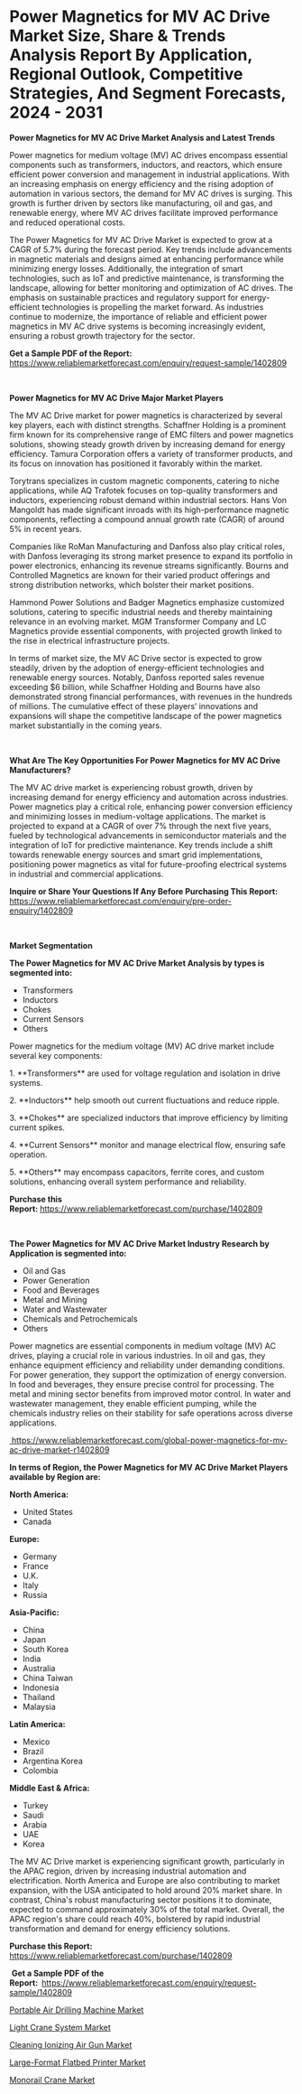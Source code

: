 <p><h1>Power Magnetics for MV AC Drive Market Size, Share & Trends Analysis Report By Application, Regional Outlook, Competitive Strategies, And Segment Forecasts, 2024 - 2031</h1></p><p><strong>Power Magnetics for MV AC Drive Market Analysis and Latest Trends</strong></p>
<p><p>Power magnetics for medium voltage (MV) AC drives encompass essential components such as transformers, inductors, and reactors, which ensure efficient power conversion and management in industrial applications. With an increasing emphasis on energy efficiency and the rising adoption of automation in various sectors, the demand for MV AC drives is surging. This growth is further driven by sectors like manufacturing, oil and gas, and renewable energy, where MV AC drives facilitate improved performance and reduced operational costs.</p><p>The Power Magnetics for MV AC Drive Market is expected to grow at a CAGR of 5.7% during the forecast period. Key trends include advancements in magnetic materials and designs aimed at enhancing performance while minimizing energy losses. Additionally, the integration of smart technologies, such as IoT and predictive maintenance, is transforming the landscape, allowing for better monitoring and optimization of AC drives. The emphasis on sustainable practices and regulatory support for energy-efficient technologies is propelling the market forward. As industries continue to modernize, the importance of reliable and efficient power magnetics in MV AC drive systems is becoming increasingly evident, ensuring a robust growth trajectory for the sector.</p></p>
<p><strong>Get a Sample PDF of the Report:&nbsp;</strong> <a href="https://www.reliablemarketforecast.com/enquiry/request-sample/1402809?utm_campaign=1110&utm_medium=2&utm_source=Github&utm_content=ia&utm_term=23102024&utm_id=power-magnetics-for-mv-ac-drive">https://www.reliablemarketforecast.com/enquiry/request-sample/1402809</a></p>
<p>&nbsp;</p>
<p><strong>Power Magnetics for MV AC Drive Major Market Players</strong></p>
<p><p>The MV AC Drive market for power magnetics is characterized by several key players, each with distinct strengths. Schaffner Holding is a prominent firm known for its comprehensive range of EMC filters and power magnetics solutions, showing steady growth driven by increasing demand for energy efficiency. Tamura Corporation offers a variety of transformer products, and its focus on innovation has positioned it favorably within the market.</p><p>Torytrans specializes in custom magnetic components, catering to niche applications, while AQ Trafotek focuses on top-quality transformers and inductors, experiencing robust demand within industrial sectors. Hans Von Mangoldt has made significant inroads with its high-performance magnetic components, reflecting a compound annual growth rate (CAGR) of around 5% in recent years.</p><p>Companies like RoMan Manufacturing and Danfoss also play critical roles, with Danfoss leveraging its strong market presence to expand its portfolio in power electronics, enhancing its revenue streams significantly. Bourns and Controlled Magnetics are known for their varied product offerings and strong distribution networks, which bolster their market positions.</p><p>Hammond Power Solutions and Badger Magnetics emphasize customized solutions, catering to specific industrial needs and thereby maintaining relevance in an evolving market. MGM Transformer Company and LC Magnetics provide essential components, with projected growth linked to the rise in electrical infrastructure projects.</p><p>In terms of market size, the MV AC Drive sector is expected to grow steadily, driven by the adoption of energy-efficient technologies and renewable energy sources. Notably, Danfoss reported sales revenue exceeding $6 billion, while Schaffner Holding and Bourns have also demonstrated strong financial performances, with revenues in the hundreds of millions. The cumulative effect of these players’ innovations and expansions will shape the competitive landscape of the power magnetics market substantially in the coming years.</p></p>
<p>&nbsp;</p>
<p><strong>What Are The Key Opportunities For Power Magnetics for MV AC Drive Manufacturers?</strong></p>
<p><p>The MV AC drive market is experiencing robust growth, driven by increasing demand for energy efficiency and automation across industries. Power magnetics play a critical role, enhancing power conversion efficiency and minimizing losses in medium-voltage applications. The market is projected to expand at a CAGR of over 7% through the next five years, fueled by technological advancements in semiconductor materials and the integration of IoT for predictive maintenance. Key trends include a shift towards renewable energy sources and smart grid implementations, positioning power magnetics as vital for future-proofing electrical systems in industrial and commercial applications.</p></p>
<p><strong>Inquire or Share Your Questions If Any Before Purchasing This Report:</strong> <a href="https://www.reliablemarketforecast.com/enquiry/pre-order-enquiry/1402809?utm_campaign=1110&utm_medium=2&utm_source=Github&utm_content=ia&utm_term=23102024&utm_id=power-magnetics-for-mv-ac-drive">https://www.reliablemarketforecast.com/enquiry/pre-order-enquiry/1402809</a></p>
<p>&nbsp;</p>
<p><strong>Market Segmentation</strong></p>
<p><strong>The Power Magnetics for MV AC Drive Market Analysis by types is segmented into:</strong></p>
<p><ul><li>Transformers</li><li>Inductors</li><li>Chokes</li><li>Current Sensors</li><li>Others</li></ul></p>
<p><p>Power magnetics for the medium voltage (MV) AC drive market include several key components: </p><p>1. **Transformers** are used for voltage regulation and isolation in drive systems.  </p><p>2. **Inductors** help smooth out current fluctuations and reduce ripple.  </p><p>3. **Chokes** are specialized inductors that improve efficiency by limiting current spikes.  </p><p>4. **Current Sensors** monitor and manage electrical flow, ensuring safe operation.  </p><p>5. **Others** may encompass capacitors, ferrite cores, and custom solutions, enhancing overall system performance and reliability.</p></p>
<p><strong>Purchase this Report:&nbsp;</strong><a href="https://www.reliablemarketforecast.com/purchase/1402809?utm_campaign=1110&utm_medium=2&utm_source=Github&utm_content=ia&utm_term=23102024&utm_id=power-magnetics-for-mv-ac-drive">https://www.reliablemarketforecast.com/purchase/1402809</a></p>
<p>&nbsp;</p>
<p><strong>The Power Magnetics for MV AC Drive Market Industry Research by Application is segmented into:</strong></p>
<p><ul><li>Oil and Gas</li><li>Power Generation</li><li>Food and Beverages</li><li>Metal and Mining</li><li>Water and Wastewater</li><li>Chemicals and Petrochemicals</li><li>Others</li></ul></p>
<p><p>Power magnetics are essential components in medium voltage (MV) AC drives, playing a crucial role in various industries. In oil and gas, they enhance equipment efficiency and reliability under demanding conditions. For power generation, they support the optimization of energy conversion. In food and beverages, they ensure precise control for processing. The metal and mining sector benefits from improved motor control. In water and wastewater management, they enable efficient pumping, while the chemicals industry relies on their stability for safe operations across diverse applications.</p></p>
<p><a href="https://www.reliablemarketforecast.com/global-power-magnetics-for-mv-ac-drive-market-r1402809?utm_campaign=1110&utm_medium=2&utm_source=Github&utm_content=ia&utm_term=23102024&utm_id=power-magnetics-for-mv-ac-drive">&nbsp;https://www.reliablemarketforecast.com/global-power-magnetics-for-mv-ac-drive-market-r1402809</a></p>
<p><strong>In terms of Region, the Power Magnetics for MV AC Drive Market Players available by Region are:</strong></p>
<p>
    <p> <strong> North America: </strong>
        <ul>
            <li>United States</li>
            <li>Canada</li>
        </ul>
        </p> 
    <p> <strong> Europe: </strong>
        <ul>
            <li>Germany</li>
            <li>France</li>
            <li>U.K.</li>
            <li>Italy</li>
            <li>Russia</li>
        </ul>
        </p> 
    <p> <strong> Asia-Pacific: </strong>
        <ul>
            <li>China</li>
            <li>Japan</li>
            <li>South Korea</li>
            <li>India</li>
            <li>Australia</li>
            <li>China Taiwan</li>
            <li>Indonesia</li>
            <li>Thailand</li>
            <li>Malaysia</li>
        </ul>
        </p> 
    <p> <strong> Latin America: </strong>
        <ul>
            <li>Mexico</li>
            <li>Brazil</li>
            <li>Argentina Korea</li>
            <li>Colombia</li>
        </ul>
        </p> 
    <p> <strong> Middle East & Africa: </strong>
        <ul>
            <li>Turkey</li>
            <li>Saudi</li>
            <li>Arabia</li>
            <li>UAE</li>
            <li>Korea</li>
        </ul>
    </p>
    </p>
<p><p>The MV AC Drive market is experiencing significant growth, particularly in the APAC region, driven by increasing industrial automation and electrification. North America and Europe are also contributing to market expansion, with the USA anticipated to hold around 20% market share. In contrast, China's robust manufacturing sector positions it to dominate, expected to command approximately 30% of the total market. Overall, the APAC region's share could reach 40%, bolstered by rapid industrial transformation and demand for energy efficiency solutions.</p></p>
<p><strong>Purchase this Report: </strong><a href="https://www.reliablemarketforecast.com/purchase/1402809?utm_campaign=1110&utm_medium=2&utm_source=Github&utm_content=ia&utm_term=23102024&utm_id=power-magnetics-for-mv-ac-drive">https://www.reliablemarketforecast.com/purchase/1402809</a></p>
<p>&nbsp;<strong>Get a Sample PDF of the Report:&nbsp;&nbsp;</strong><a href="https://www.reliablemarketforecast.com/enquiry/request-sample/1402809?utm_campaign=1110&utm_medium=2&utm_source=Github&utm_content=ia&utm_term=23102024&utm_id=power-magnetics-for-mv-ac-drive">https://www.reliablemarketforecast.com/enquiry/request-sample/1402809</a></p>
<p><strong></strong></p>
<p><p><a href="https://github.com/wydramppetrox/Market-Research-Report-List-1/blob/main/portable-air-drilling-machine-market.md?utm_campaign=1110&utm_medium=2&utm_source=Github&utm_content=ia&utm_term=23102024&utm_id=power-magnetics-for-mv-ac-drive">Portable Air Drilling Machine Market</a></p><p><a href="https://issuu.com/reportprime-2/docs/light-crane-system-market-size-2030_644d5692ad80bb?utm_campaign=1110&utm_medium=2&utm_source=Github&utm_content=ia&utm_term=23102024&utm_id=power-magnetics-for-mv-ac-drive">Light Crane System Market</a></p><p><a href="https://github.com/janelbaub6/Market-Research-Report-List-1/blob/main/cleaning-ionizing-air-gun-market.md?utm_campaign=1110&utm_medium=2&utm_source=Github&utm_content=ia&utm_term=23102024&utm_id=power-magnetics-for-mv-ac-drive">Cleaning Ionizing Air Gun Market</a></p><p><a href="https://www.linkedin.com/pulse/strategic-market-insights-global-large-format-flatbed-printer-yndnf?utm_campaign=1110&utm_medium=2&utm_source=Github&utm_content=ia&utm_term=23102024&utm_id=power-magnetics-for-mv-ac-drive">Large-Format Flatbed Printer Market</a></p><p><a href="https://issuu.com/reportprime-2/docs/monorail-crane-market-size-2030.ppt_fc59153cc44fc3?utm_campaign=1110&utm_medium=2&utm_source=Github&utm_content=ia&utm_term=23102024&utm_id=power-magnetics-for-mv-ac-drive">Monorail Crane Market</a></p></p>